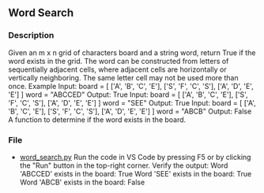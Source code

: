 ## Word Search

### Description
Given an m x n grid of characters board and a string word, return True if the word exists in the grid. The word can be constructed from letters of sequentially adjacent cells, where adjacent cells are horizontally or vertically neighboring. The same letter cell may not be used more than once.
Example
Input:
board = [
  ['A', 'B', 'C', 'E'],
  ['S', 'F', 'C', 'S'],
  ['A', 'D', 'E', 'E']
]
word = "ABCCED"
Output: True
Input:
board = [
  ['A', 'B', 'C', 'E'],
  ['S', 'F', 'C', 'S'],
  ['A', 'D', 'E', 'E']
]
word = "SEE"
Output: True
Input:
board = [
  ['A', 'B', 'C', 'E'],
  ['S', 'F', 'C', 'S'],
  ['A', 'D', 'E', 'E']
]
word = "ABCB"
Output: False
A function to determine if the word exists in the board.

### File
- [word_search.py](word_search.py)
Run the code in VS Code by pressing F5 or by clicking the "Run" button in the top-right corner.
Verify the output:
Word 'ABCCED' exists in the board: True
Word 'SEE' exists in the board: True
Word 'ABCB' exists in the board: False
